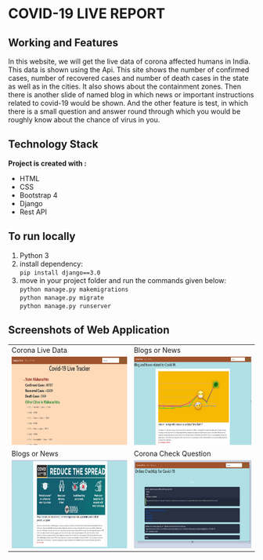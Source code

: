 # COVID-19 LIVE REPORT

## Working and Features

In this website, we will get the live data of corona affected humans in India. This data is shown using the Api. This site shows the number of confirmed cases, number of recovered cases and number of death cases in the state as well as in the cities. It also shows about the containment zones. Then there is another slide of named blog in which news or important instructions related to covid-19 would be shown. And the other feature is test, in which there is a small question and answer round through which you would be roughly know about the chance of virus in you.

## Technology Stack

**Project is created with :**
* HTML
* CSS
* Bootstrap 4
* Django
* Rest API

## To run locally

1. Python 3
2. install dependency: \
     `pip install django==3.0`
3. move in your project folder and run the commands given below:\
     `python manage.py makemigrations`\
     `python manage.py migrate`\
     `python manage.py runserver`

## Screenshots of Web Application


<table align="center">

 <tr>
    <td>
			Corona Live Data
		</td>
		<td>
			Blogs or News
		</td>
</tr>
<tr>
	<td>
    <img src="/lasthope/static/Capture1.PNG" height="180" width="350">
	</td>
	<td>
    <img src="/lasthope/static/Capture2.PNG" height="180" width="350">
	</td>
	</tr>
<tr>
 <td>
		  Blogs or News
		</td>
		<td>
			Corona Check Question
		</td>
	</tr>
	<tr>
		<td><img src="/lasthope/static/Capture3.PNG" height="180" width="350">
		</td>
		<td><img src="/lasthope/static/Capture.PNG" height="180" width="350">
		</td>
	</tr>
<tr>

</table>
